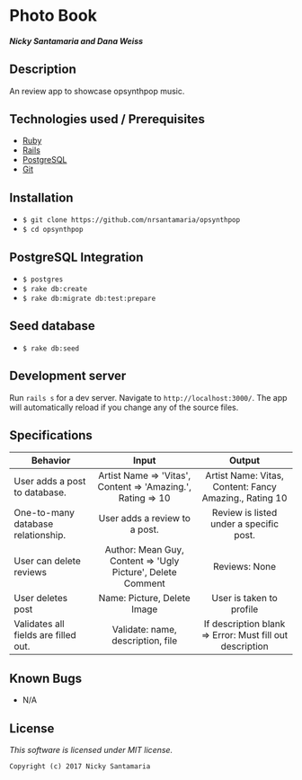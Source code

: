 # Photo Book

#### _Nicky Santamaria and Dana Weiss_

## Description

An review app to showcase opsynthpop music.

## Technologies used / Prerequisites

* [Ruby](https://www.ruby-lang.org/en/downloads/)
* [Rails](http://rubyonrails.org/)
* [PostgreSQL](https://www.postgresql.org/docs/9.2/static/app-psql.html)
* [Git](https://git-scm.com/)

## Installation

* `$ git clone https://github.com/nrsantamaria/opsynthpop`
* `$ cd opsynthpop`

## PostgreSQL Integration
* `$ postgres`
* `$ rake db:create`
* `$ rake db:migrate db:test:prepare`

## Seed database
* `$ rake db:seed`

## Development server

Run `rails s` for a dev server. Navigate to `http://localhost:3000/`. The app will automatically reload if you change any of the source files.

## Specifications

| Behavior |  Input   |  Output  |
|----------|:--------:|:--------:|
|User adds a post to database.|Artist Name => 'Vitas', Content => 'Amazing.', Rating => 10 | Artist Name: Vitas, Content: Fancy Amazing., Rating 10
|One-to-many database relationship. |User adds a review to a post.|Review is listed under a specific post.|
|User can delete reviews|Author: Mean Guy, Content => 'Ugly Picture', Delete Comment |Reviews: None|
|User deletes post| Name: Picture, Delete Image|User is taken to profile|
|Validates all fields are filled out.|Validate: name, description, file|If description blank => Error: Must fill out description|

## Known Bugs
* N/A

## License

*This software is licensed under MIT license.*

```
Copyright (c) 2017 Nicky Santamaria
```
